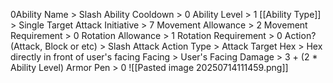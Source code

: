 0Ability Name > Slash
Ability Cooldown > 0
Ability Level > 1
[[Ability Type]] > Single Target Attack
Initiative > 7
Movement Allowance > 2
Movement Requirement > 0
Rotation Allowance > 1
Rotation Requirement > 0
Action? (Attack, Block or etc) > 
Slash Attack 
	Action Type > Attack
	Target Hex > Hex directly in front of user's facing
	Facing > User's Facing
	Damage > 3 + (2 * Ability Level)
	Armor Pen > 0
	![[Pasted image 20250714111459.png]]